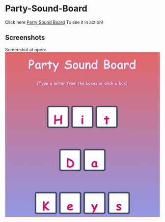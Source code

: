 # Party-Sound-Board
Click here [Party Sound Board](https://lovelight-247.github.io/Party-Sound-Board/) To see it in action!
<br>
## Screenshots
Screenshot at open:
![img](/screenshot/Capture.PNG)
